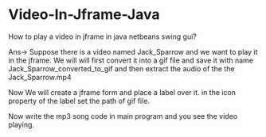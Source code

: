 # Video-In-Jframe-Java
How to play a video in jframe in java netbeans swing gui?

Ans->   Suppose there is a video named Jack_Sparrow and we want to play it in the jframe.
We will will first convert it into a gif file  and save it with name Jack_Sparrow_converted_to_gif
and then extract the audio of the the Jack_Sparrow.mp4

Now We will create a jframe form and place a label  over it. in the icon property of the label set the path of gif file.


Now write the  mp3 song code in main program and you see the video playing.
